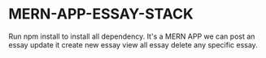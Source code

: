 # MERN-APP-ESSAY-STACK
Run npm install to install all dependency.
It's a MERN APP we can post an essay update it create new essay view all essay delete any specific essay.
